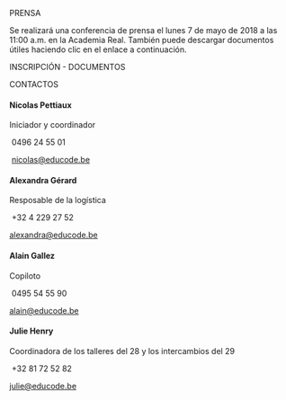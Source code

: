 PRENSA

Se realizará una conferencia de prensa el lunes 7 de mayo de 2018 a las
11:00 a.m. en la Academia Real. También puede descargar documentos
útiles haciendo clic en el enlace a continuación.

INSCRIPCIÓN - DOCUMENTOS

CONTACTOS

#### **Nicolas Pettiaux**

Iniciador y coordinador

 0496 24 55 01

 nicolas@educode.be

#### **Alexandra Gérard**

Resposable de la logística

 +32 4 229 27 52

alexandra@educode.be

#### **Alain Gallez**

Copiloto

 0495 54 55 90

<alain@educode.be>

#### **Julie Henry**

Coordinadora de los talleres del 28 y los intercambios del 29

 +32 81 72 52 82

julie@educode.be


